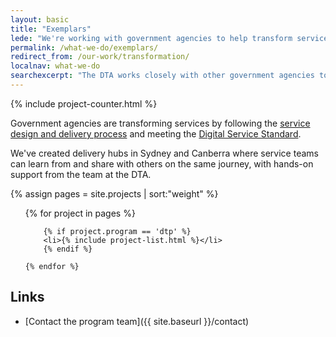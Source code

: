 ```yaml
---
layout: basic
title: "Exemplars"
lede: "We're working with government agencies to help transform services."
permalink: /what-we-do/exemplars/
redirect_from: /our-work/transformation/
localnav: what-we-do
searchexcerpt: "The DTA works closely with other government agencies to transform individual services while also offering advice and expertise to drive whole-of-government transformation."
---
```


{% include project-counter.html %}

  <p>Government agencies are transforming services by following the <a href="{{ site.baseurl }}/standard/service-design-and-delivery-process/">service design and delivery process</a> and meeting the <a href="{{ site.baseurl }}/standard/">Digital Service Standard</a>.</p>

  <p>We've created delivery hubs in Sydney and Canberra where service teams can learn from and share with others on the same journey, with hands-on support from the team at the DTA.</p>

  {% assign pages = site.projects | sort:"weight"  %}
  <ul class="project-list dtp">
    {% for project in pages %}

    	{% if project.program == 'dtp' %}
    	<li>{% include project-list.html %}</li>
    	{% endif %}

    {% endfor %}
  </ul>

## Links

- [Contact the program team]({{ site.baseurl }}/contact)

